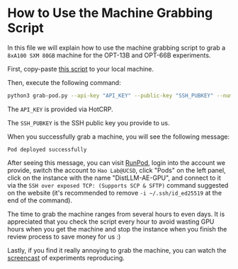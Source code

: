 # How to Use the Machine Grabbing Script

In this file we will explain how to use the machine grabbing script to grab a `8xA100 SXM 80GB` machine for the OPT-13B and OPT-66B experiments.

First, copy-paste [this script](https://github.com/LLMServe/DistServe/blob/camera-ready/distserve/evaluation/grab-pod.py) to your local machine.

Then, execute the following command:

```bash
python3 grab-pod.py --api-key "API_KEY" --public-key "SSH_PUBKEY" --num-gpus 8
```
The `API_KEY` is provided via HotCRP.

The `SSH_PUBKEY` is the SSH public key you provide to us.

When you successfully grab a machine, you will see the following message:

```
Pod deployed successfully
```

After seeing this message, you can visit [RunPod](https://www.runpod.io/), login into the account we provide, switch the account to `Hao Lab@UCSD`, click "Pods" on the left panel, click on the instance with the name "DistLLM-AE-GPU", and connect to it via the `SSH over exposed TCP: (Supports SCP & SFTP)` command suggested on the website (it's recommended to remove `-i ~/.ssh/id_ed25519` at the end of the command).

The time to grab the machine ranges from several hours to even days. It is appreciated that you check the script every hour to avoid wasting GPU hours when you get the machine and stop the instance when you finish the review process to save money for us :)

Lastly, if you find it really annoying to grab the machine, you can watch the [screencast](https://drive.google.com/drive/folders/1QCEkpV4Wi2WUutFnDR46NrsSTDXr8lL3?usp=sharing) of experiments reproducing.
